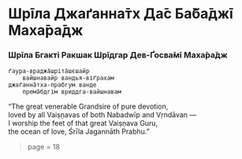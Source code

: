 # Шрīла Джаґанна̄тх Да̄с Ба̄ба̄джī Маха̄ра̄дж

### Шрīла Бгакті Ракшак Шрīдгар Дев-Ґосва̄мī Маха̄ра̄дж

    ґаура-враджа̄шріта̄шєшайр
        вайшнавайр вандья-віґрахам 
    джаґанна̄тха-прабгум ванде
        према̄бдгім вриддга-вайшнавам

“The great venerable Grandsire of pure devotion,\
loved by all Vaiṣṇavas of both Nabadwīp and Vṛndāvan —\
I worship the feet of that great Vaiṣṇava Guru,\
the ocean of love, Śrīla Jagannāth Prabhu.”


> page = 18